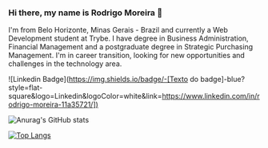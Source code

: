 ### Hi there, my name is Rodrigo Moreira 👋

I'm from Belo Horizonte, Minas Gerais - Brazil and currently a Web Development student at Trybe. 
I have degree in Business Administration, Financial Management and a postgraduate degree in Strategic Purchasing Management.
I'm in career transition, looking for new opportunities and challenges in the technology area.

![Linkedin Badge](https://img.shields.io/badge/-[Texto do badge]-blue?style=flat-square&logo=Linkedin&logoColor=white&link=[https://www.linkedin.com/in/rodrigo-moreira-11a35721/])]([https://www.linkedin.com/in/rodrigo-moreira-11a35721/])

![Anurag's GitHub stats](https://github-readme-stats.vercel.app/api?username=moreirarodri&theme=blue-green&hide=stars,issues&show_icons=true)

[![Top Langs](https://github-readme-stats.vercel.app/api/top-langs/?username=moreirarodri&layout=compact&theme=blue-green)](https://github.com/anuraghazra/github-readme-stats)

<!--
**MoreiraRodri/MoreiraRodri** is a ✨ _special_ ✨ repository because its `README.md` (this file) appears on your GitHub profile.

Here are some ideas to get you started:

- 🔭 I’m currently working on ...
- 🌱 I’m currently learning ...
- 👯 I’m looking to collaborate on ...
- 🤔 I’m looking for help with ...
- 💬 Ask me about ...
- 📫 How to reach me: ...
- 😄 Pronouns: ...
- ⚡ Fun fact: ...
-->
